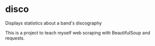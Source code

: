 # disco
Displays statistics about a band's discography

This is a project to teach myself web scraping with BeautifulSoup and requests.
